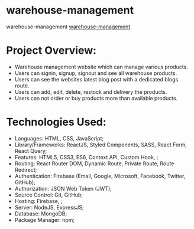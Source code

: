 # warehouse-management 

warehouse-management  [warehouse-management](https://warehouse-management-a16cc.web.app/).


# Project Overview:
- Warehouse management website which can manage various products.
- Users can signin, signup, signout and see all warehouse products.
- Users can see the websites latest blog post with a dedicated blogs route.
- Users can add, edit, delete, restock and delivery the products.
- Users can not order or buy products more than available products.

# Technologies Used:

- Languages: HTML, CSS, JavaScript;
- Library/Frameworks: ReactJS, Styled Components, SASS, React Form, React Query;
- Features: HTML5, CSS3, ES6, Context API, Custom Hook, ;
- Routing: React Router DOM, Dynamic Route, Private Route, Route Redirect;
- Authentication: Firebase (Email, Google, Microsoft, Facebook, Twitter, GitHub);
- Authorization: JSON Web Token (JWT);
- Source Control: Git, GitHub;
- Hosting: Firebase, ;
- Server: NodeJS, ExpressJS;
- Database: MongoDB;
- Package Manager: npm;
